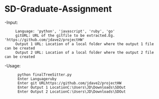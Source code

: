 # SD-Graduate-Assignment
  -Input:
  
         Language: 'python', 'javascript', 'ruby', 'go'
         gitURL: URL of the gitfile to be extracted.Eg. 'https://github.com/jdave2/projectHW'
         Output 1 URL: Location of a local folder where the output 1 file can be created
         Output 2 URL: Location of a local folder where the output 2 file can be created

         
  -Usage: 
  
          python finalTreeSitter.py
          Enter Languageruby
          Enter git URLhttps://github.com/jdave2/projectHW
          Enter Output 1 LocationC:\Users\JD\Downloads\SDOut
          Enter Output 2 LocationC:\Users\JD\Downloads\SDOut
